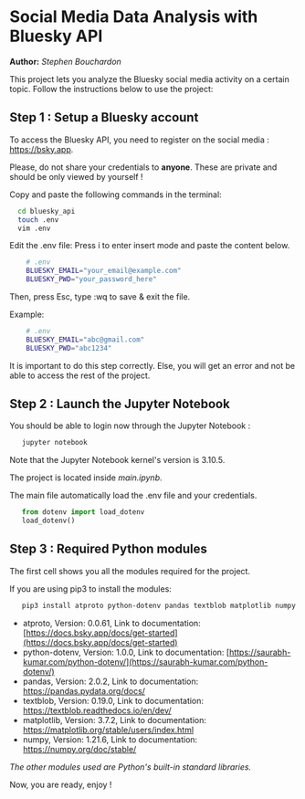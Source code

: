 
# Social Media Data Analysis with Bluesky API

**Author:** *Stephen Bouchardon*

This project lets you analyze the Bluesky social media activity on a certain topic.
Follow the instructions below to use the project:

##  Step 1 : Setup a Bluesky account

To access the Bluesky API, you need to register on the social media : https://bsky.app.

Please, do not share your credentials to **anyone**. These are private and should be only viewed by yourself !

Copy and paste the following commands in the terminal:
  ```bash
    cd bluesky_api
    touch .env
    vim .env
  ```
Edit the .env file:
Press i to enter insert mode and paste the content below.
```bash
    # .env
    BLUESKY_EMAIL="your_email@example.com"
    BLUESKY_PWD="your_password_here"
  ```
Then, press Esc, type :wq to save & exit the file.

Example:
```bash
    # .env
    BLUESKY_EMAIL="abc@gmail.com"
    BLUESKY_PWD="abc1234"
  ```

It is important to do this step correctly. Else, you will get an error and not be able to access the rest of the project.

## Step 2 : Launch the Jupyter Notebook

You should be able to login now through the Jupyter Notebook :
```bash
   jupyter notebook
   ```

Note that the Jupyter Notebook kernel's version is 3.10.5.

The project is located inside *main.ipynb*.

The main file automatically load the .env file and your credentials.
```python
   from dotenv import load_dotenv
   load_dotenv()
   ```

## Step 3 : Required Python modules 

The first cell shows you all the modules required for the project.

If you are using pip3 to install the modules:
```bash
   pip3 install atproto python-dotenv pandas textblob matplotlib numpy
   ```

- atproto, Version: 0.0.61, Link to documentation: [https://docs.bsky.app/docs/get-started](https://docs.bsky.app/docs/get-started)
- python-dotenv, Version: 1.0.0, Link to documentation: [https://saurabh-kumar.com/python-dotenv/](https://saurabh-kumar.com/python-dotenv/)
- pandas, Version: 2.0.2, Link to documentation: https://pandas.pydata.org/docs/
- textblob, Version: 0.19.0, Link to documentation: https://textblob.readthedocs.io/en/dev/
- matplotlib, Version: 3.7.2, Link to documentation: https://matplotlib.org/stable/users/index.html
- numpy, Version: 1.21.6, Link to documentation: https://numpy.org/doc/stable/
  
*The other modules used are Python's built-in standard libraries.*

Now, you are ready, enjoy !
